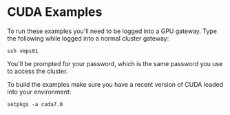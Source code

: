 # CUDA Examples

To run these examples you'll need to be logged into a GPU gateway. Type the following while logged into a normal cluster gateway:

	ssh vmps81

You'll be prompted for your password, which is the same password you use to access the cluster.

To build the examples make sure you have a recent version of CUDA loaded into your environment:

	setpkgs -a cuda7.0